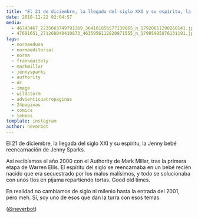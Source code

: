 ```yaml
---
title: "El 21 de diciembre, la llegada del siglo XXI y su espíritu, la Jenny bebé reencarnación de Jenny Sparks"
date: 2018-12-22 02:04:57
media: 
  - 46743467_2235663749791369_364101856577139665_n_17920811290260141.jpg
  - 47691651_271268040410873_4635956112820871555_n_17985985876131191.jpg
tags: 
  - normaedusa
  - normaeditorial
  - norma
  - frankquitely
  - markmillar
  - jennysparks
  - authority
  - dc
  - image
  - wildstorm
  - advienticuatropaginas
  - 24paginas
  - comics
  - tebeos
template: instagram
author: neverbot
---
```


El 21 de diciembre, la llegada del siglo XXI y su espíritu, la Jenny bebé reencarnación de Jenny Sparks.


Así recibíamos el año 2000 con el Authority de Mark Millar, tras la primera etapa de Warren Ellis. El espíritu del siglo se reencarnaba en un bebé recién nacido que era secuestrado por los malos malísimos, y todo se solucionaba con unos tíos en pijama repartiendo tortas. Good old times.


En realidad no cambiamos de siglo ni milenio hasta la entrada del 2001, pero meh. Sí, soy uno de esos que dan la turra con esos temas.


([@neverbot](https://instagram.com/neverbot))
